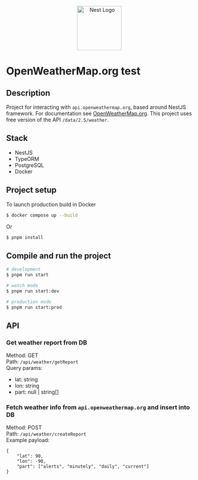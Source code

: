 <p align="center">
  <a href="http://nestjs.com/" target="blank"><img src="https://nestjs.com/img/logo-small.svg" width="120" alt="Nest Logo" /></a>
</p>

# OpenWeatherMap.org test

## Description

Project for interacting with `api.openweathermap.org`, based around NestJS framework. For documentation see [OpenWeatherMap.org](https://openweathermap.org/api/one-call-3#current).
This project uses free version of the API `/data/2.5/weather`.

## Stack
* NestJS
* TypeORM
* PostgreSQL
* Docker

## Project setup
To launch production build in Docker
```bash
$ docker compose up --build
```
Or
```bash
$ pnpm install
```

## Compile and run the project

```bash
# development
$ pnpm run start

# watch mode
$ pnpm run start:dev

# production mode
$ pnpm run start:prod
```

## API
### Get weather report from DB
Method: GET<br/>
Path: `/api/weather/getReport`<br/>
Query params: 
* lat: string
* lon: string
* part: null | string[]

### Fetch weather info from `api.openweathermap.org` and insert into DB
Method: POST<br/>
Path: `/api/weather/createReport`<br/>
Example payload:
```json5
{
    "lat": 90,
    "lon": -90,
    "part": ["alerts", "minutely", "daily", "current"]
}
```





